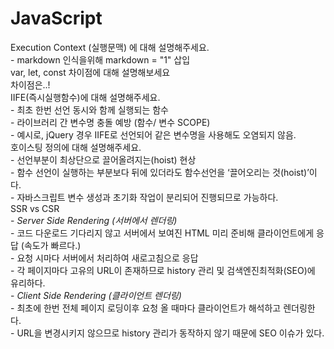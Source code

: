 # JavaScript  

<summary> Execution Context (실행문맥) 에 대해 설명해주세요. </summary>
<div markdown="1">
     - markdown 인식을위해 markdown = "1" 삽입 
</div>

<summary> var, let, const 차이점에 대해 설명해보세요 </summary>
<div markdown="1">
    차이점은..!
</div>

<summary> IIFE(즉시실행함수)에 대해 설명해주세요. </summary>
<div markdown="1">
     - 최초 한번 선언 동시와 함께 실행되는 함수<br>
     - 라이브러리 간 변수명 충돌 예방 (함수/ 변수 SCOPE)<br>
     - 예시로, jQuery 경우 IIFE로 선언되어 같은 변수명을 사용해도 오염되지 않음.
</div>

<summary> 호이스팅 정의에 대해 설명해주세요. </summary>
<div markdown="1">
     - 선언부분이 최상단으로 끌어올려지는(hoist) 현상<br>
     - 함수 선언이 실행하는 부분보다 뒤에 있더라도 함수선언을 ‘끌어오리는 것(hoist)’이다.<br>
     - 자바스크립트 변수 생성과 초기화 작업이 분리되어 진행되므로 가능하다.
</div>

<summary> SSR vs CSR </summary>
<div markdown="1">
     - <em>Server Side Rendering (서버에서 렌더링)</em><br>
          - 코드 다운로드 기다리지 않고 서버에서 보여진 HTML 미리 준비해 클라이언트에게 응답 (속도가 빠르다.)<br>
          - 요청 시마다 서버에서 처리하여 새로고침으로 응답<br>
          - 각 페이지마다 고유의 URL이 존재하므로 history 관리 및 검색엔진최적화(SEO)에 유리하다.<br>
     - <em>Client Side Rendering (클라이언트 렌더링)</em><br>
          - 최초에 한번 전체 페이지 로딩이후 요청 올 때마다 클라이언트가 해석하고 렌더링한다.<br>
          - URL을 변경시키지 않으므로 history 관리가 동작하지 않기 때문에 SEO 이슈가 있다.
</div>
